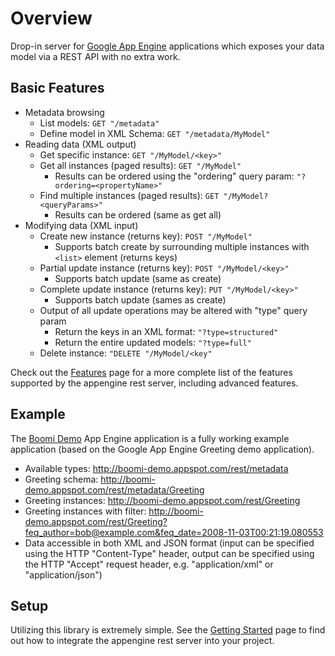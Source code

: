 # Overview #

Drop-in server for [Google App Engine](http://code.google.com/appengine/) applications which exposes your data model via a REST
API with no extra work.

## Basic Features ##
  * Metadata browsing
    * List models: `GET "/metadata"`
    * Define model in XML Schema: `GET "/metadata/MyModel"`
  * Reading data (XML output)
    * Get specific instance: `GET "/MyModel/<key>"`
    * Get all instances (paged results): `GET "/MyModel"`
      * Results can be ordered using the "ordering" query param: `"?ordering=<propertyName>"`
    * Find multiple instances (paged results): `GET "/MyModel?<queryParams>"`
      * Results can be ordered (same as get all)
  * Modifying data (XML input)
    * Create new instance (returns key): `POST "/MyModel"`
      * Supports batch create by surrounding multiple instances with `<list>` element (returns keys)
    * Partial update instance (returns key): `POST "/MyModel/<key>"`
      * Supports batch update (same as create)
    * Complete update instance (returns key): `PUT "/MyModel/<key>"`
      * Supports batch update (sames as create)
    * Output of all update operations may be altered with "type" query param
      * Return the keys in an XML format: `"?type=structured"`
      * Return the entire updated models: `"?type=full"`
    * Delete instance: `"DELETE "/MyModel/<key"`

Check out the [Features](../../blob/wiki/Features.md) page for a more complete list of the features supported by the appengine rest server, including advanced features.

## Example ##

The [Boomi Demo](http://boomi-demo.appspot.com/) App Engine application is a fully working example application (based on the Google App Engine Greeting demo application).

  * Available types: http://boomi-demo.appspot.com/rest/metadata
  * Greeting schema: http://boomi-demo.appspot.com/rest/metadata/Greeting
  * Greeting instances: http://boomi-demo.appspot.com/rest/Greeting
  * Greeting instances with filter: http://boomi-demo.appspot.com/rest/Greeting?feq_author=bob@example.com&feq_date=2008-11-03T00:21:19.080553
  * Data accessible in both XML and JSON format (input can be specified using the HTTP "Content-Type" header, output can be specified using the HTTP "Accept" request header, e.g. "application/xml" or "application/json")

## Setup ##

Utilizing this library is extremely simple.  See the [Getting Started](../../blob/wiki/GettingStarted.md) page to find out how to integrate the appengine rest server into your project.
